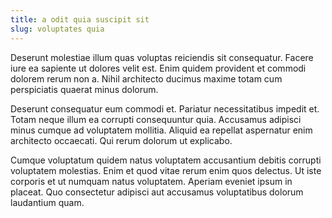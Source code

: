 ```yaml
---
title: a odit quia suscipit sit
slug: voluptates quia
---
```


Deserunt molestiae illum quas voluptas reiciendis sit consequatur. Facere iure ea sapiente ut dolores velit est. Enim quidem provident et commodi dolorem rerum non a. Nihil architecto ducimus maxime totam cum perspiciatis quaerat minus dolorum.

Deserunt consequatur eum commodi et. Pariatur necessitatibus impedit et. Totam neque illum ea corrupti consequuntur quia. Accusamus adipisci minus cumque ad voluptatem mollitia. Aliquid ea repellat aspernatur enim architecto occaecati. Qui rerum dolorum ut explicabo.

Cumque voluptatum quidem natus voluptatem accusantium debitis corrupti voluptatem molestias. Enim et quod vitae rerum enim quos delectus. Ut iste corporis et ut numquam natus voluptatem. Aperiam eveniet ipsum in placeat. Quo consectetur adipisci aut accusamus voluptatibus dolorum laudantium quam.
